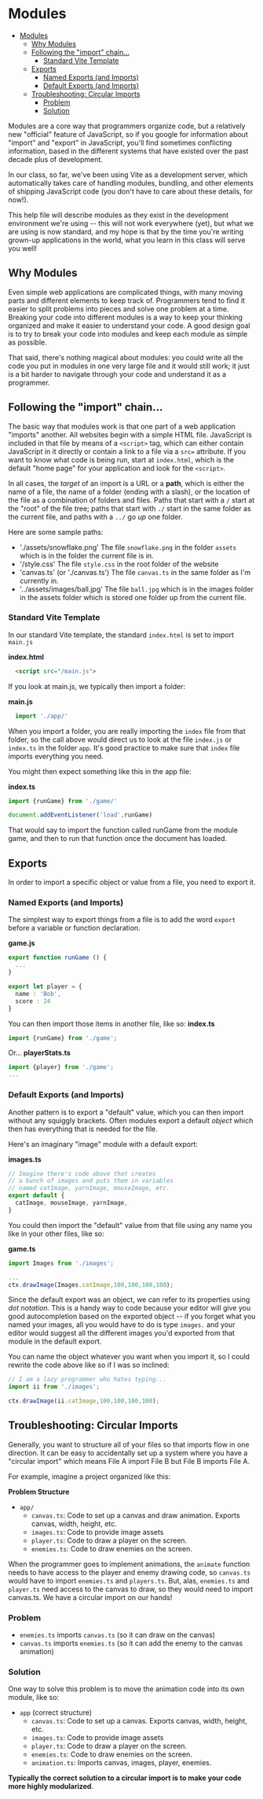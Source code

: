 # Modules

- [Modules](#modules)
  - [Why Modules](#why-modules)
  - [Following the "import" chain...](#following-the-import-chain)
    - [Standard Vite Template](#standard-vite-template)
  - [Exports](#exports)
    - [Named Exports (and Imports)](#named-exports-and-imports)
    - [Default Exports (and Imports)](#default-exports-and-imports)
  - [Troubleshooting: Circular Imports](#troubleshooting-circular-imports)
    - [Problem](#problem)
    - [Solution](#solution)

Modules are a core way that programmers organize code, but a relatively new "official" feature of JavaScript, so if you google for information about "import" and "export" in JavaScript, you'll find sometimes conflicting information, based in the different systems that have existed over the past decade plus of development.

In our class, so far, we've been using Vite as a development server, which automatically takes care of handling modules, bundling, and other elements of shipping JavaScript code (you don't have to care about these details, for now!).

This help file will describe modules as they exist in the development environment we're using -- this will not work everywhere (yet), but what we are using is now standard, and my hope is that by the time you're writing grown-up applications in the world, what you learn in this class will serve you well!

## Why Modules

Even simple web applications are complicated things, with many moving parts and different elements to keep track of. Programmers tend to find it easier to split problems into pieces and solve one problem at a time. Breaking your code into different modules is a way to keep your thinking organized and make it easier to understand your code. A good design goal is to try to break your code into modules and keep each module as simple as possible.

That said, there's nothing magical about modules: you could write all the code you put in modules in one very large file and it would still work; it just is a bit harder to navigate through your code and understand it as a programmer.

## Following the "import" chain...

The basic way that modules work is that one part of a web application "imports" another. All websites begin with a simple HTML file. JavaScript is included in that file by means of a `<script>` tag, which can either contain JavaScript in it directly or contain a link to a file via a `src=` attribute. If you want to know what code is being run, start at `index.html`, which is the default "home page" for your application and look for the `<script>`. 

In all cases, the *target* of an import is a URL or a **path**, which is either the name of a file, the name of a folder (ending with a slash), or the location of the file as a combination of folders and files. Paths that start with a `/` start at the "root" of the file tree; paths that start with `./` start in the same folder as the current file, and paths with a `../` go *up* one folder.

Here are some sample paths:
- './assets/snowflake.png'  The file `snowflake.png` in the folder `assets` which is in the folder the current file is in.
- '/style.css'  The file `style.css` in the root folder of the website
- 'canvas.ts' (or './canvas.ts') The file `canvas.ts` in the same folder as I'm currently in.
- '../assets/images/ball.jpg' The file `ball.jpg` which is in the images folder in the assets folder which is stored one folder up from the current file.

### Standard Vite Template

In our standard Vite template, the standard `index.html` is set to import `main.js`

**index.html**
```html
  <script src="/main.js">
```

If you look at main.js, we typically then import a folder:

**main.js**
```javascript
  import './app/'
```

When you import a folder, you are really importing the `index` file from that folder, so the call above would direct us to look at the file `index.js` or `index.ts` in the folder `app`. It's good practice to make sure that `index` file imports everything you need.

You might then expect something like this in the app file:

**index.ts**
```typescript
import {runGame} from './game/'

document.addEventListener('load',runGame)
```

That would say to import the function called runGame from the module game, and then to run that function once the document has loaded.

## Exports

In order to import a specific object or value from a file, you need to export it.

### Named Exports (and Imports)

The simplest way to export things from a file is to add the word `export` before a variable or function declaration.

**game.js**
```typescript
export function runGame () {
  ...
}

export let player = {
  name : 'Bob',
  score : 24
}
```

You can then import those items in another file, like so:
**index.ts**
```typescript
import {runGame} from './game';
```

Or...
**playerStats.ts**
```typescript
import {player} from './game';
...
```

### Default Exports (and Imports)

Another pattern is to export a "default" value, which you can then import without any squiggly brackets. Often modules export a default *object* which then has everything that is needed for the file.

Here's an imaginary "image" module with a default export:

**images.ts**
```typescript
// Imagine there's code above that creates 
// a bunch of images and puts them in variables
// named catImage, yarnImage, mouseImage, etc.
export default {
  catImage, mouseImage, yarnImage, 
}
```

You could then import the "default" value from that file using any name you like in your other files, like so:

**game.ts**
```typescript
import Images from './images';

...
ctx.drawImage(Images.catImage,100,100,100,100);
```

Since the default export was an object, we can refer to its properties using *dot notation.* This is a handy way to code because your editor will give you good autocompletion based on the exported object -- if you forget what you named your images, all you would have to do is type `images.` and your editor would suggest all the different images you'd exported from that module in the default export.

You can name the object whatever you want when you import it, so I could rewrite the code above like so if I was so inclined:

```typescript
// I am a lazy programmer who hates typing...
import ii from './images';

ctx.drawImage(ii.catImage,100,100,100,100);
```

## Troubleshooting: Circular Imports

Generally, you want to structure all of your files so that imports flow in one direction. It can be easy to accidentally set up a system where you have a "circular import" which means File A import File B but File B imports File A.

For example, imagine a project organized like this:

**Problem Structure**
- `app/`
  - `canvas.ts`: Code to set up a canvas and draw animation. Exports canvas, width, height, etc.
  - `images.ts`: Code to provide image assets
  - `player.ts`: Code to draw a player on the screen.
  - `enemies.ts`: Code to draw enemies on the screen.
  
When the programmer goes to implement animations, the `animate` function needs to have access to the player and enemy drawing code, so `canvas.ts` would have to import `enemies.ts` and `players.ts`. But, alas, `enemies.ts` and `player.ts` need access to the canvas to draw, so they would need to import canvas.ts. We have a circular import on our hands!

### Problem

  - `enemies.ts` imports `canvas.ts` (so it can draw on the canvas)
  - `canvas.ts` imports `enemies.ts` (so it can add the enemy to the canvas animation)

### Solution
One way to solve this problem is to move the animation code into its own module, like so:

- `app` (correct structure)
  - `canvas.ts`: Code to set up a canvas. Exports canvas, width, height, etc.
  - `images.ts`: Code to provide image assets
  - `player.ts`: Code to draw a player on the screen.
  - `enemies.ts`: Code to draw enemies on the screen.
  - `animation.ts`: Imports canvas, images, player, enemies.

**Typically the correct solution to a circular import is to make your code more highly modularized**.




